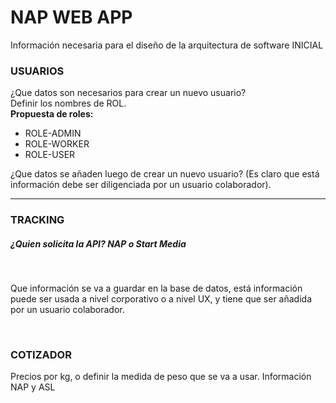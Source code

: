 <h1>NAP WEB APP</h1>

Información necesaria para el diseño de la arquitectura de software INICIAL

<h3>USUARIOS</h3>

¿Que datos son necesarios para crear un nuevo usuario?</br>
Definir los nombres de ROL.</br>
<b>Propuesta de roles:</b>
<ul>
  <li>ROLE-ADMIN</li>
  <li>ROLE-WORKER</li>
  <li>ROLE-USER</li>
 </ul>
<p>¿Que datos se añaden luego de crear un nuevo usuario? (Es claro que está información debe ser diligenciada por un usuario colaborador).</p>
<hr/>
<h3>TRACKING</h3>

<h5>¿Quien solicita la API? NAP o Start Media</h5></br>
<p>Que información se va a guardar en la base de datos, está información puede ser usada a nivel corporativo o a nivel UX, y tiene que ser añadida por un usuario colaborador.</p></br>
<h3>COTIZADOR</h3>
<p>
  Precios por kg, o definir la medida de peso que se va a usar. Información NAP y ASL
</p>

